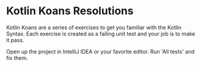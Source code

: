 Kotlin Koans Resolutions
===========

Kotlin Koans are a series of exercises to get you familiar with the Kotlin Syntax.
Each exercise is created as a failing unit test and your job is to make it pass.

Open up the project in IntelliJ IDEA or your favorite editor.
Run 'All tests' and fix them.
